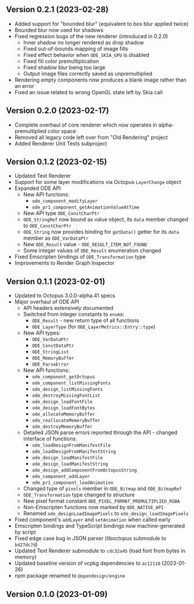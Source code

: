 
## Version 0.2.1 (2023-02-28)

- Added support for "bounded blur" (equivalent to box blur applied twice)
- Bounded blur now used for shadows
- Fixed regression bugs of the new renderer (introduced in 0.2.0)
  - Inner shadow no longer rendered as drop shadow
  - Fixed out-of-bounds mapping of image fills
  - Fixed effect behavior when `ODE_SKIA_GPU` is disabled
  - Fixed fill color premultiplication
  - Fixed shadow blur being too large
  - Output image files correctly saved as unpremultiplied
- Rendering empty components now produces a blank image rather than an error
- Fixed an issue related to wrong OpenGL state left by Skia call

## Version 0.2.0 (2023-02-17)

- Complete overhaul of core renderer which now operates in alpha-premultiplied color space
- Removed all legacy code left over from "Old Rendering" project
- Added Renderer Unit Tests subproject

## Version 0.1.2 (2023-02-15)

- Updated Text Renderer
- Support for some layer modifications via Octopus `LayerChange` object
- Expanded ODE API
  - New API functions:
    - `ode_component_modifyLayer`
    - `ode_pr1_component_getAnimationValueAtTime`
  - New API type `ODE_ConstCharPtr`
  - `ODE_StringRef` now bound as value object, its `data` member changed to `ODE_ConstCharPtr`
  - `ODE_String` now provides binding for `getData()` getter for its `data` member as `ODE_VarDataPtr`
  - New `ODE_Result` value - `ODE_RESULT_ITEM_NOT_FOUND`
  - Some integer values of `ODE_Result` enumeration changed
- Fixed Emscripten bindings of `ODE_Transformation` type
- Improvements to Render Graph Inspector

## Version 0.1.1 (2023-02-01)

- Updated to Octopus 3.0.0-alpha.41 specs
- Major overhaul of ODE API
  - API headers extensively documented
  - Switched from integer constants to `enum`s:
    - `ODE_Result` - new return type of all functions
    - `ODE_LayerType` (for `ODE_LayerMetrics::Entry::type`)
  - New API types:
    - `ODE_VarDataPtr`
    - `ODE_ConstDataPtr`
    - `ODE_StringList`
    - `ODE_MemoryBuffer`
    - `ODE_ParseError`
  - New API functions:
    - `ode_component_getOctopus`
    - `ode_component_listMissingFonts`
    - `ode_design_listMissingFonts`
    - `ode_destroyMissingFontList`
    - `ode_design_loadFontFile`
    - `ode_design_loadFontBytes`
    - `ode_allocateMemoryBuffer`
    - `ode_reallocateMemoryBuffer`
    - `ode_destroyMemoryBuffer`
  - Detailed JSON parse errors reported through the API - changed interface of functions:
    - `ode_loadDesignFromManifestFile`
    - `ode_loadDesignFromManifestString`
    - `ode_design_loadManifestFile`
    - `ode_design_loadManifestString`
    - `ode_design_addComponentFromOctopusString`
    - `ode_component_addLayer`
    - `ode_pr1_component_loadAnimation`
  - Changed type of `pixels` member in `ODE_Bitmap` and `ODE_BitmapRef`
  - `ODE_Transformation` type changed to structure
  - New pixel format constant `ODE_PIXEL_FORMAT_PREMULTIPLIED_RGBA`
  - Non-Emscripten functions now marked by `ODE_NATIVE_API`
  - Renamed `ode_designLoadImagePixels` to `ode_design_loadImagePixels`
- Fixed component's `addLayer` and `setAnimation` when called early
- Emscripten bindings and TypeScript bindings now machine-generated by script
- Fixed edge case bug in JSON parser (liboctopus submodule to `b427dc7d`)
- Updated Text Renderer submodule to `cdc32a45` (load font from bytes in memory)
- Updated baseline version of vcpkg dependencies to `ac12118` (2023-01-26)
- npm package renamed to `@opendesign/engine`

## Version 0.1.0 (2023-01-09)
